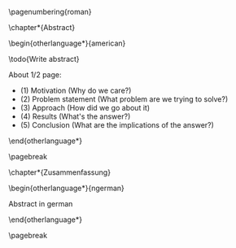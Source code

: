 \pagenumbering{roman}

\chapter*{Abstract}

\begin{otherlanguage*}{american}

\todo{Write abstract}

About 1/2 page:
- (1) Motivation (Why do we care?)
- (2) Problem statement (What problem are we trying to solve?)
- (3) Approach (How did we go about it)
- (4) Results (What's the answer?)
- (5) Conclusion (What are the implications of the answer?)

<!-- TODO this abstract is genius (without the headlines) https://arxiv.org/pdf/2108.03758.pdf -->

<!-- TODO also great abstract https://www.diva-portal.org/smash/get/diva2:843227/FULLTEXT01.pdf -->

\end{otherlanguage*}


<!--
Modern applications (?) like IoT... ingesting sensoric data... and analyzing those data... rely on event stores to store and process events in real time... 

Fault tolerance and high availability is a key requirement to those systems... with different consumers writing and reading different portions of those events at the same time...

low latency and high throughput, while ensuring different correctness constraints... geographically distributed...

In this demonstration, a fault-tolerant ChronicleDB is presented... with Raft... and strong consistent, high available...

TODO this style https://software.imdea.org/~gotsman/papers/unistore-atc21.pdf and find more use-case related reasoning regarding Event Processing, EPA... for example. inspiration from Kafka and Spark
-->

<!-- Also find inspiration for the abstract here http://www.diva-portal.org/smash/get/diva2:24228/FULLTEXT01.pdf -->

\pagebreak

\chapter*{Zusammenfassung}

\begin{otherlanguage*}{ngerman}

Abstract in german

\end{otherlanguage*}

\pagebreak
